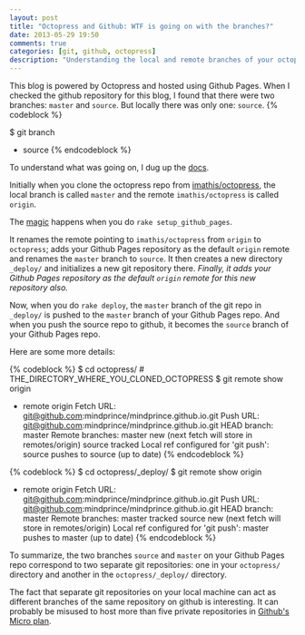 ```yaml
---
layout: post
title: "Octopress and Github: WTF is going on with the branches?"
date: 2013-05-29 19:50
comments: true
categories: [git, github, octopress]
description: "Understanding the local and remote branches of your octopress blog deployed using github pages."
---
```

This blog is powered by Octopress and hosted using Github Pages.
When I checked the github repository for this blog, I found that there were two branches: `master` and `source`.
But locally there was only one: `source`.
{% codeblock %}

$ git branch
* source
{% endcodeblock %}

To understand what was going on, I dug up the [docs](http://octopress.org/docs/deploying/github/).

Initially when you clone the octopress repo from [imathis/octopress](https://github.com/imathis/octopress), the local branch is called `master` and the remote `imathis/octopress` is called `origin`.

The [magic](https://github.com/imathis/octopress/blob/1bd2b62a80f3a7be330cb9600a2206a678e6863d/Rakefile#L315) happens when you do `rake setup_github_pages`.

It renames the remote pointing to `imathis/octopress` from `origin` to `octopress`; adds your Github Pages repository as the default `origin` remote and renames the `master` branch to `source`.
It then creates a new directory `_deploy/` and initializes a new git repository there.
*Finally, it adds your Github Pages repository as the default `origin` remote for this new repository also.*

Now, when you do `rake deploy`, the `master` branch of the git repo in `_deploy/` is pushed to the `master` branch of your Github Pages repo. And when you push the source repo to github, it becomes the `source` branch of your Github Pages repo.

Here are some more details:

{% codeblock %}
$ cd octopress/  # THE_DIRECTORY_WHERE_YOU_CLONED_OCTOPRESS
$ git remote show origin
* remote origin
  Fetch URL: git@github.com:mindprince/mindprince.github.io.git
  Push  URL: git@github.com:mindprince/mindprince.github.io.git
  HEAD branch: master
  Remote branches:
    master new (next fetch will store in remotes/origin)
    source tracked
  Local ref configured for 'git push':
    source pushes to source (up to date)
{% endcodeblock %}

{% codeblock %}
$ cd octopress/_deploy/
$ git remote show origin
* remote origin
  Fetch URL: git@github.com:mindprince/mindprince.github.io.git
  Push  URL: git@github.com:mindprince/mindprince.github.io.git
  HEAD branch: master
  Remote branches:
    master tracked
    source new (next fetch will store in remotes/origin)
  Local ref configured for 'git push':
    master pushes to master (up to date)
{% endcodeblock %}

To summarize, the two branches `source` and `master` on your Github Pages repo correspond to two separate git repositories: one in your `octopress/` directory and another in the `octopress/_deploy/` directory.

The fact that separate git repositories on your local machine can act as different branches of the same repository on github is interesting. It can probably be misused to host more than five private repositories in [Github's Micro plan](https://github.com/plans).
